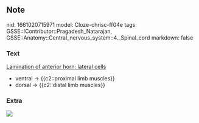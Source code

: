 ## Note
nid: 1661020715971
model: Cloze-chrisc-ff04e
tags: GSSE::!Contributor::Pragadesh_Natarajan, GSSE::Anatomy::Central_nervous_system::4._Spinal_cord
markdown: false

### Text
<u>Lamination of anterior horn: lateral cells</u>
<div>
  <ul>
    <li>ventral → {{c2::proximal limb muscles}}
    <li>dorsal → {{c2::distal limb muscles}}
  </ul>
</div>

### Extra
<img src="paste-284455684014553.jpg">
